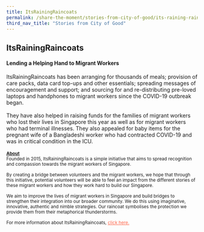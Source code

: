 ```yaml
---
title: ItsRainingRaincoats
permalink: /share-the-moment/stories-from-city-of-good/its-raining-raincoats
third_nav_title: "Stories from City of Good"
---
```

## ItsRainingRaincoats

#### Lending a Helping Hand to Migrant Workers

ItsRainingRaincoats has been arranging for thousands of meals; provision of care packs, data card top-ups and other essentials; spreading messages of encouragement and support; and sourcing for and re-distributing pre-loved laptops and handphones to migrant workers since the COVID-19 outbreak began.
<br>
<br>
They have also helped in raising funds for the families of migrant workers who lost their lives in Singapore this year as well as for migrant workers who had terminal illnesses. They also appealed for baby items for the pregnant wife of a Bangladeshi worker who had contracted COVID-19 and was in critical condition in the ICU.
<br>
<br>
<sup><b><u>About</u></b><br>
Founded in 2015, ItsRainingRaincoats is a simple initiative that aims to spread recognition and compassion towards the migrant workers of Singapore. <br>
<br>By creating a bridge between volunteers and the migrant workers, we hope that through this initiative, potential volunteers will be able to feel an impact from the different stories of these migrant workers and how they work hard to build our Singapore. <br>
<br>We aim to improve the lives of migrant workers in Singapore and build bridges to strengthen their integration into our broader community. We do this using imaginative, innovative, authentic and nimble strategies. Our raincoat symbolises the protection we provide them from their metaphorical thunderstorms.
<br><br>For more information about ItsRainingRaincoats, <a href="https://www.facebook.com/itsrainingraincoats/" style="color:tomato">click here.</a></sup>
